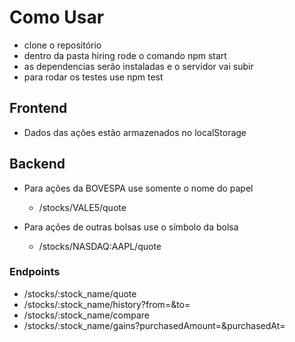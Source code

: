 # Como Usar
 - clone o repositório
 - dentro da pasta hiring rode o comando npm start
 - as dependencias serão instaladas e o servidor vai subir
 - para rodar os testes use npm test

## Frontend
- Dados das ações estão armazenados no localStorage

## Backend
-  Para ações da BOVESPA use somente o nome do papel
    - /stocks/VALE5/quote

- Para ações de outras bolsas use o símbolo da bolsa
    - /stocks/NASDAQ:AAPL/quote

### Endpoints
  - /stocks/:stock_name/quote
  - /stocks/:stock_name/history?from=<string>&to=<string>
  - /stocks/:stock_name/compare
  - /stocks/:stock_name/gains?purchasedAmount=<number>&purchasedAt=<string>